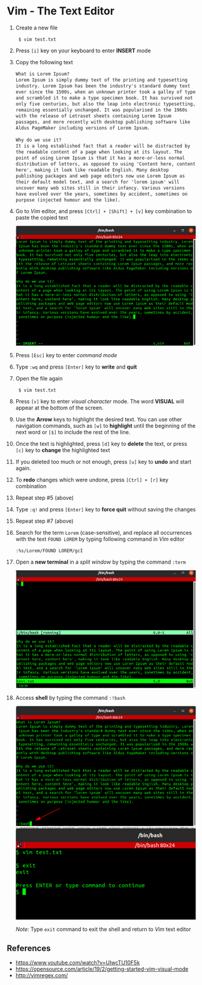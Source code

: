 # Vim - The Text Editor

1. Create a new file 

        $ vim test.txt

2. Press `[i]` key on your keyboard to enter **INSERT** mode

3. Copy the following text

    ```
    What is Lorem Ipsum?
    Lorem Ipsum is simply dummy text of the printing and typesetting industry. Lorem Ipsum has been the industry's standard dummy text ever since the 1500s, when an unknown printer took a galley of type and scrambled it to make a type specimen book. It has survived not only five centuries, but also the leap into electronic typesetting, remaining essentially unchanged. It was popularised in the 1960s with the release of Letraset sheets containing Lorem Ipsum passages, and more recently with desktop publishing software like Aldus PageMaker including versions of Lorem Ipsum.
    
    Why do we use it?
    It is a long established fact that a reader will be distracted by the readable content of a page when looking at its layout. The point of using Lorem Ipsum is that it has a more-or-less normal distribution of letters, as opposed to using 'Content here, content here', making it look like readable English. Many desktop publishing packages and web page editors now use Lorem Ipsum as their default model text, and a search for 'lorem ipsum' will uncover many web sites still in their infancy. Various versions have evolved over the years, sometimes by accident, sometimes on purpose (injected humour and the like).
    ```

4. Go to *Vim* editor, and press `[Ctrl] + [Shift] + [v]` key combination to paste the copied text

    ![Paste copied text](../../image/getting_started_with_linux/12_vim_paste_text.png)

5. Press `[Esc]` key to enter *command mode*
6. Type `:wq` and press `[Enter]` key to **write** and **quit**
7. Open the file again

        $ vim test.txt

8. Press `[v]` key to enter *visual character* mode. The word **VISUAL** will appear at the bottom of the screen.
9.  Use the **Arrow** keys to highlight the desired text. You can use other navigation commands, such as `[w]` to **highlight** until the beginning of the next word or `[$]` to include the rest of the line.
10. Once the text is highlighted, press `[d]` key to **delete** the text, or press `[c]` key to **change** the highlighted text
11. If you deleted too much or not enough, press `[u]` key to **undo** and start again.
12. To **redo** changes which were undone, press `[Ctrl] + [r]` key combination
13. Repeat step #5 (above)
14. Type `:q!` and press `[Enter]` key to **force quit** without saving the changes
15. Repeat step #7 (above)
16. Search for the term `Lorem` (case-sensitive), and replace all occurrences with the text `FOUND LOREM` by typing following command in *Vim* editor

        :%s/Lorem/FOUND LOREM/gcI

17. Open a **new terminal** in a *split window* by typing the command `:term`

    ![New terminal in split window](../../image/getting_started_with_linux/13_vim_term.png)

18. Access **shell** by typing the command `:!bash`

    ![Access bash shell](../../image/getting_started_with_linux/14_vim_bash.png)
    ![Bash shell](../../image/getting_started_with_linux/14b_vim_bash.png)

    *Note:* Type `exit` command to exit the shell and return to *Vim* text editor  

## References

* https://www.youtube.com/watch?v=UIwcTU10F5k
* https://opensource.com/article/19/2/getting-started-vim-visual-mode
* http://vimregex.com/
